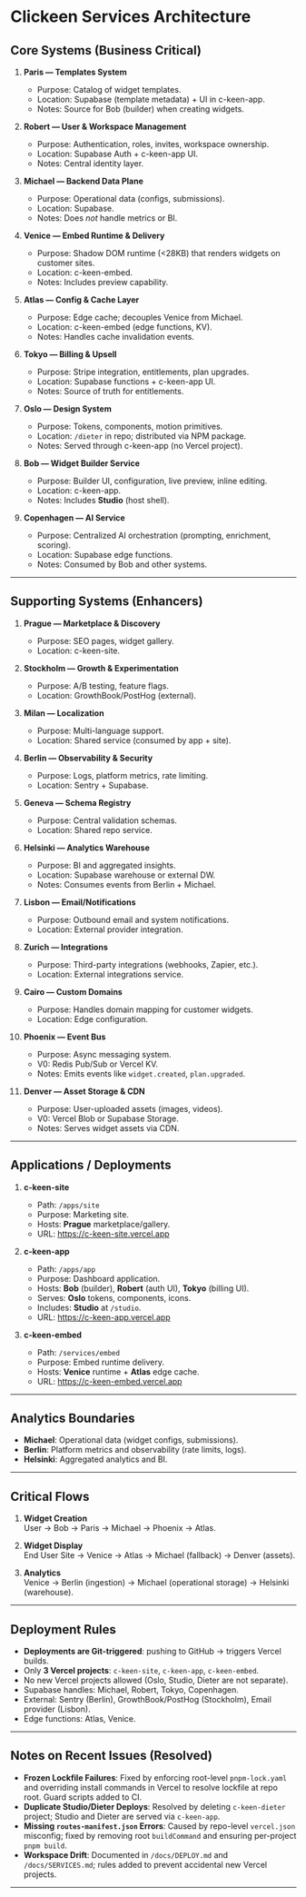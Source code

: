 # Clickeen Services Architecture

## Core Systems (Business Critical)

1. **Paris — Templates System**  
   - Purpose: Catalog of widget templates.  
   - Location: Supabase (template metadata) + UI in c-keen-app.  
   - Notes: Source for Bob (builder) when creating widgets.  

2. **Robert — User & Workspace Management**  
   - Purpose: Authentication, roles, invites, workspace ownership.  
   - Location: Supabase Auth + c-keen-app UI.  
   - Notes: Central identity layer.  

3. **Michael — Backend Data Plane**  
   - Purpose: Operational data (configs, submissions).  
   - Location: Supabase.  
   - Notes: Does *not* handle metrics or BI.  

4. **Venice — Embed Runtime & Delivery**  
   - Purpose: Shadow DOM runtime (<28KB) that renders widgets on customer sites.  
   - Location: c-keen-embed.  
   - Notes: Includes preview capability.  

5. **Atlas — Config & Cache Layer**  
   - Purpose: Edge cache; decouples Venice from Michael.  
   - Location: c-keen-embed (edge functions, KV).  
   - Notes: Handles cache invalidation events.  

6. **Tokyo — Billing & Upsell**  
   - Purpose: Stripe integration, entitlements, plan upgrades.  
   - Location: Supabase functions + c-keen-app UI.  
   - Notes: Source of truth for entitlements.  

7. **Oslo — Design System**  
   - Purpose: Tokens, components, motion primitives.  
   - Location: `/dieter` in repo; distributed via NPM package.  
   - Notes: Served through c-keen-app (no Vercel project).  

8. **Bob — Widget Builder Service**  
   - Purpose: Builder UI, configuration, live preview, inline editing.  
   - Location: c-keen-app.  
   - Notes: Includes **Studio** (host shell).  

9. **Copenhagen — AI Service**  
   - Purpose: Centralized AI orchestration (prompting, enrichment, scoring).  
   - Location: Supabase edge functions.  
   - Notes: Consumed by Bob and other systems.  

---

## Supporting Systems (Enhancers)

1. **Prague — Marketplace & Discovery**  
   - Purpose: SEO pages, widget gallery.  
   - Location: c-keen-site.  

2. **Stockholm — Growth & Experimentation**  
   - Purpose: A/B testing, feature flags.  
   - Location: GrowthBook/PostHog (external).  

3. **Milan — Localization**  
   - Purpose: Multi-language support.  
   - Location: Shared service (consumed by app + site).  

4. **Berlin — Observability & Security**  
   - Purpose: Logs, platform metrics, rate limiting.  
   - Location: Sentry + Supabase.  

5. **Geneva — Schema Registry**  
   - Purpose: Central validation schemas.  
   - Location: Shared repo service.  

6. **Helsinki — Analytics Warehouse**  
   - Purpose: BI and aggregated insights.  
   - Location: Supabase warehouse or external DW.  
   - Notes: Consumes events from Berlin + Michael.  

7. **Lisbon — Email/Notifications**  
   - Purpose: Outbound email and system notifications.  
   - Location: External provider integration.  

8. **Zurich — Integrations**  
   - Purpose: Third-party integrations (webhooks, Zapier, etc.).  
   - Location: External integrations service.  

9. **Cairo — Custom Domains**  
   - Purpose: Handles domain mapping for customer widgets.  
   - Location: Edge configuration.  

10. **Phoenix — Event Bus**  
    - Purpose: Async messaging system.  
    - V0: Redis Pub/Sub or Vercel KV.  
    - Notes: Emits events like `widget.created`, `plan.upgraded`.  

11. **Denver — Asset Storage & CDN**  
    - Purpose: User-uploaded assets (images, videos).  
    - V0: Vercel Blob or Supabase Storage.  
    - Notes: Serves widget assets via CDN.  

---

## Applications / Deployments

1. **c-keen-site**  
   - Path: `/apps/site`  
   - Purpose: Marketing site.  
   - Hosts: **Prague** marketplace/gallery.  
   - URL: https://c-keen-site.vercel.app  

2. **c-keen-app**  
   - Path: `/apps/app`  
   - Purpose: Dashboard application.  
   - Hosts: **Bob** (builder), **Robert** (auth UI), **Tokyo** (billing UI).  
   - Serves: **Oslo** tokens, components, icons.  
   - Includes: **Studio** at `/studio`.  
   - URL: https://c-keen-app.vercel.app  

3. **c-keen-embed**  
   - Path: `/services/embed`  
   - Purpose: Embed runtime delivery.  
   - Hosts: **Venice** runtime + **Atlas** edge cache.  
   - URL: https://c-keen-embed.vercel.app  

---

## Analytics Boundaries

- **Michael**: Operational data (widget configs, submissions).  
- **Berlin**: Platform metrics and observability (rate limits, logs).  
- **Helsinki**: Aggregated analytics and BI.  

---

## Critical Flows

1. **Widget Creation**  
   User → Bob → Paris → Michael → Phoenix → Atlas.  

2. **Widget Display**  
   End User Site → Venice → Atlas → Michael (fallback) → Denver (assets).  

3. **Analytics**  
   Venice → Berlin (ingestion) → Michael (operational storage) → Helsinki (warehouse).  

---

## Deployment Rules

- **Deployments are Git-triggered**: pushing to GitHub → triggers Vercel builds.  
- Only **3 Vercel projects**: `c-keen-site`, `c-keen-app`, `c-keen-embed`.  
- No new Vercel projects allowed (Oslo, Studio, Dieter are not separate).  
- Supabase handles: Michael, Robert, Tokyo, Copenhagen.  
- External: Sentry (Berlin), GrowthBook/PostHog (Stockholm), Email provider (Lisbon).  
- Edge functions: Atlas, Venice.  

---

## Notes on Recent Issues (Resolved)

- **Frozen Lockfile Failures**: Fixed by enforcing root-level `pnpm-lock.yaml` and overriding install commands in Vercel to resolve lockfile at repo root. Guard scripts added to CI.  
- **Duplicate Studio/Dieter Deploys**: Resolved by deleting `c-keen-dieter` project; Studio and Dieter are served via `c-keen-app`.  
- **Missing `routes-manifest.json` Errors**: Caused by repo-level `vercel.json` misconfig; fixed by removing root `buildCommand` and ensuring per-project `pnpm build`.  
- **Workspace Drift**: Documented in `/docs/DEPLOY.md` and `/docs/SERVICES.md`; rules added to prevent accidental new Vercel projects.  

---